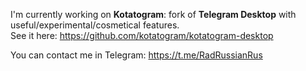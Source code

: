 I'm currently working on **Kotatogram**: fork of **Telegram Desktop** with useful/experimental/cosmetical features.<br>
See it here: https://github.com/kotatogram/kotatogram-desktop

You can contact me in Telegram: https://t.me/RadRussianRus
